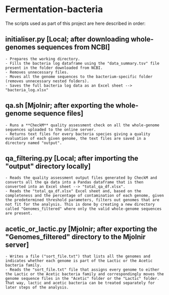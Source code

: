# Fermentation-bacteria

The scripts used as part of this project are here described in order:

## initialiser.py [Local; after downloading whole-genomes sequences from NCBI]
~~~
- Prepares the working directory.
- Fills the bacteria log dataframe using the "data_summary.tsv" file present in the folder downloaded from NCBI.
- Removes unnecessary files.
- Moves all the genome sequences to the bacterium-specific folder (removes unnecessary nested folders).
- Saves the full bacteria log data as an Excel sheet --> "bacteria_log.xlsx"
~~~


## qa.sh [Mjolnir; after exporting the whole-genome sequence files]
~~~
- Runs a **CheckM** quality assessment check on all the whole-genome sequences uploaded to the online server.
- Returns text files for every bacteria species giving a quality evaluation of each given genome, the text files are saved in a directory named "output".
~~~

## qa_filtering.py [Local; after importing the "output" directory locally]
~~~
- Reads the quality assessment output files generated by CheckM and converts all the qa data into a Pandas dataframe that is then converted into an Excel sheet --> "total_qa_df.xlsx".
- Reads the "total_qa_df.xlsx" Excel sheet and, based on the completeness and the percentage of contamination of each genome, given the predetermined threshold parameters, filters out genomes that are not fit for the analysis. This is done by creating a new directory called "Genomes_filtered" where only the valid whole-genome sequences are present.
~~~


## acetic_or_lactic.py [Mjolnir; after exporting the "Genomes_filtered" directory to the Mjolnir server]
~~~
- Writes a file ("sort_file.txt") that lists all the genomes and indicates whether each genome is part of the Lactic or the Acetic bacteria family.
- Reads the "sort_file.txt" file that assigns every genome to either the Lactic or the Acetic bacteria family and correspondingly moves the genome sequence files in the "Acetic" folder or the "Lactic" folder. That way, lactic and acetic bacteria can be treated separately for later steps of the analysis.
~~~

